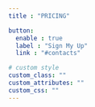 ```yaml
---
title : "PRICING"

button:
  enable : true
  label : "Sign My Up"
  link : "#contacts"

# custom style
custom_class: "" 
custom_attributes: "" 
custom_css: ""
---
```


